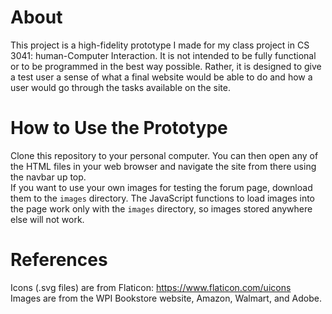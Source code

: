 # About
This project is a high-fidelity prototype I made for my class project in CS 3041: human-Computer Interaction. It is not intended to be fully functional or to be programmed in the best way possible. Rather, it is designed to give a test user a sense of what a final website would be able to do and how a user would go through the tasks available on the site.

# How to Use the Prototype
Clone this repository to your personal computer. You can then open any of the HTML files in your web browser and navigate the site from there using the navbar up top.  
If you want to use your own images for testing the forum page, download them to the `images` directory. The JavaScript functions to load images into the page work only with the `images` directory, so images stored anywhere else will not work.

# References
Icons (.svg files) are from Flaticon: https://www.flaticon.com/uicons  
Images are from the WPI Bookstore website, Amazon, Walmart, and Adobe.